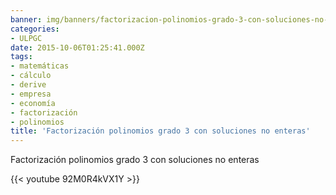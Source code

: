 ```yaml
---
banner: img/banners/factorizacion-polinomios-grado-3-con-soluciones-no-enteras.jpg
categories:
- ULPGC
date: 2015-10-06T01:25:41.000Z
tags:
- matemáticas
- cálculo
- derive
- empresa
- economía
- factorización
- polinomios
title: 'Factorización polinomios grado 3 con soluciones no enteras'
---
```


Factorización polinomios grado 3 con soluciones no enteras

{{< youtube 92M0R4kVX1Y >}}
